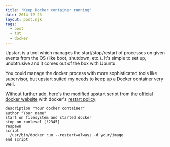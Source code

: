 ```yaml
---
title: "Keep Docker container running"
date: 2014-12-23
layout: post.njk
tags:
  - post
  - tut
  - docker
---
```


Upstart is a tool which manages the start/stop/restart of processes on given events from the OS (like boot, shutdown, etc.).
It's simple to set up, unobtrusive and it comes out of the box with Ubuntu.

You could manage the docker process with more sophisticated tools like supervisor, but upstart suited my needs to keep up a Docker container very well.

Without further ado, here's the modified upstart script from the [official docker website](https://docs.docker.com/articles/host_integration/) with docker's [restart policy](https://docs.docker.com/reference/commandline/cli/):

```
description "Your docker container"
author "Your name"
start on filesystem and started docker
stop on runlevel [!2345]
respawn
script
  /usr/bin/docker run --restart=always -d your/image
end script
```

